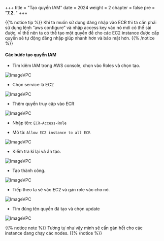 +++
title = "Tạo quyền IAM"
date = 2024
weight = 2
chapter = false
pre = "<b>7.2. </b>"
+++



{{% notice tip %}}
Khi ta muốn sử dụng đăng nhập vào ECR thì ta cần phải sử dụng lệnh “aws configure” và nhập access key vào nó mới có thể sài được, vì thế nên ta có thể tạo một quyền để cho các EC2 instance được cấp quyền sẽ tự động đăng nhập giúp nhanh hơn và bảo mật hơn.
{{% /notice %}}


#### Các bước tạo quyền IAM

- Tìm kiêm IAM trong AWS console, chọn vào Roles và chọn tạo.

![ImageVPC](/images/7-Troubleshooting/2-IAM/Troubleshooting-IAM-img1.png?width=50pc)

- Chọn service là EC2

![ImageVPC](/images/7-Troubleshooting/2-IAM/Troubleshooting-IAM-img2.png?width=50pc)

- Thêm quyền truy cập vào ECR

![ImageVPC](/images/7-Troubleshooting/2-IAM/Troubleshooting-IAM-img3.png?width=50pc)

- Nhập tên: `ECR-Access-Role`

- Mô tả: `Allow EC2 instance to all ECR`

![ImageVPC](/images/7-Troubleshooting/2-IAM/Troubleshooting-IAM-img4.png?width=50pc)

- Kiểm tra kĩ lại và ấn tạo.

![ImageVPC](/images/7-Troubleshooting/2-IAM/Troubleshooting-IAM-img5.png?width=50pc)

- Tạo thành công.

![ImageVPC](/images/7-Troubleshooting/2-IAM/Troubleshooting-IAM-img6.png?width=50pc)

- Tiếp theo ta sẽ vào EC2 và gán role vào cho nó.

![ImageVPC](/images/7-Troubleshooting/2-IAM/Troubleshooting-IAM-img7.png?width=50pc)

- Tìm đúng tên quyền đã tạo và chọn update

![ImageVPC](/images/7-Troubleshooting/2-IAM/Troubleshooting-IAM-img8.png?width=50pc)

{{% notice note %}}
Tương tự như vậy mình sẽ cần gán hết cho các instance đang chạy các nodes.
{{% /notice %}}